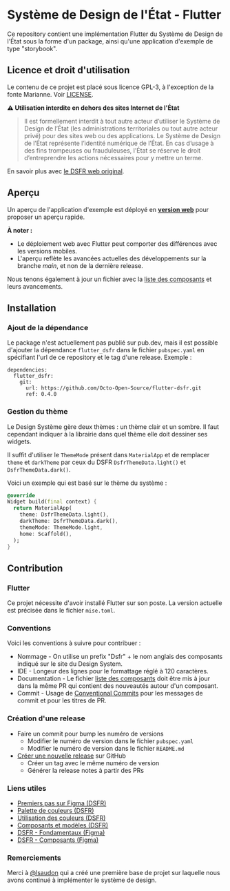 # Système de Design de l'État - Flutter

Ce repository contient une implémentation Flutter du Système de Design de l'État sous la forme d'un package, ainsi qu'une application d'exemple de type "storybook".

## Licence et droit d'utilisation

Le contenu de ce projet est placé sous licence GPL-3, à l'exception de la fonte Marianne. Voir [LICENSE](LICENSE).

**⚠️ Utilisation interdite en dehors des sites Internet de l'État**

> Il est formellement interdit à tout autre acteur d’utiliser le Système de Design de l’État (les administrations territoriales ou tout autre acteur privé) pour des sites web ou des applications. Le Système de Design de l’État représente l’identité numérique de l’État. En cas d’usage à des fins trompeuses ou frauduleuses, l'État se réserve le droit d’entreprendre les actions nécessaires pour y mettre un terme.

En savoir plus avec [le DSFR web original](https://github.com/GouvernementFR/dsfr).

## Aperçu

Un aperçu de l'application d'exemple est déployé en [**version web**](https://octo-open-source.github.io/flutter-dsfr/) pour proposer un aperçu rapide.

**À noter :**
- Le déploiement web avec Flutter peut comporter des différences avec les versions mobiles.
- L'aperçu reflète les avancées actuelles des développements sur la branche *main*, et non de la dernière release.

Nous tenons également à jour un fichier avec la [liste des composants](components.md) et leurs avancements.

## Installation

### Ajout de la dépendance

Le package n'est actuellement pas publié sur pub.dev, mais il est possible d'ajouter la dépendance `flutter_dsfr` dans le fichier `pubspec.yaml` en spécifiant l'url de ce repository et le tag d'une release. Exemple :

```
dependencies:
  flutter_dsfr:
    git:
      url: https://github.com/Octo-Open-Source/flutter-dsfr.git
      ref: 0.4.0
```

### Gestion du thème

Le Design Système gère deux thèmes : un thème clair et un sombre. Il faut cependant indiquer à la librairie dans quel thème elle doit dessiner ses widgets.

Il suffit d'utiliser le `ThemeMode` présent dans `MaterialApp` et de remplacer `theme` et `darkTheme` par ceux du DSFR `DsfrThemeData.light()` et `DsfrThemeData.dark()`.

Voici un exemple qui est basé sur le thème du système :

```dart
@override
Widget build(final context) {
  return MaterialApp(
    theme: DsfrThemeData.light(),
    darkTheme: DsfrThemeData.dark(),
    themeMode: ThemeMode.light,
    home: Scaffold(),
  );
}
```

## Contribution

### Flutter

Ce projet nécessite d'avoir installé Flutter sur son poste. La version actuelle est précisée dans le fichier `mise.toml`.

### Conventions

Voici les conventions à suivre pour contribuer :
- Nommage - On utilise un prefix "Dsfr" + le nom anglais des composants indiqué sur le site du Design System.
- IDE - Longeur des lignes pour le formattage réglé à 120 caractères.
- Documentation - Le fichier [liste des composants](components.md) doit être mis à jour dans la même PR qui contient des nouveautés autour d'un composant.
- Commit - Usage de [Conventional Commits](https://www.conventionalcommits.org/) pour les messages de commit et pour les titres de PR.

### Création d'une release

- Faire un commit pour bump les numéro de versions
  - Modifier le numéro de version dans le fichier `pubspec.yaml`
  - Modifier le numéro de version dans le fichier `README.md`
- [Créer une nouvelle release](https://github.com/Octo-Open-Source/flutter-dsfr/releases) sur GitHub
  - Créer un tag avec le même numéro de version
  - Générer la release notes à partir des PRs

### Liens utiles

- [Premiers pas sur Figma (DSFR)](https://www.systeme-de-design.gouv.fr/prise-en-main-et-perimetre/designers/premiers-pas-sur-figma/)
- [Palette de couleurs (DSFR)](https://www.systeme-de-design.gouv.fr/fondamentaux/couleurs-palette/)
- [Utilisation des couleurs (DSFR)](https://www.systeme-de-design.gouv.fr/fondamentaux/couleurs-utilisation-dans-le-dsfr/)
- [Composants et modèles (DSFR)](https://www.systeme-de-design.gouv.fr/composants-et-modeles)
- [DSFR - Fondamentaux (Figma)](https://www.figma.com/community/file/1042832497184172837)
- [DSFR - Composants (Figma)](https://www.figma.com/community/file/1042832984468443942)

### Remerciements

Merci à [@lsaudon](https://github.com/lsaudon) qui a créé une première base de projet sur laquelle nous avons continué à implémenter le système de design.